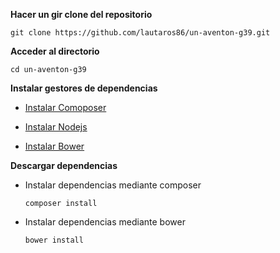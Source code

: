 **Hacer un gir clone del repositorio**

`git clone https://github.com/lautaros86/un-aventon-g39.git`

**Acceder al directorio**

`cd un-aventon-g39`

**Instalar gestores de dependencias**

- [Instalar Comoposer](https://getcomposer.org/doc/00-intro.md#installation-windows "Gestor de paquetes php")

- [Instalar Nodejs](https://nodejs.org/dist/v8.11.1/node-v8.11.1-x64.msi "Instalador Nodejs")

- [Instalar Bower](https://bower.io/#install-bower "Gestor de paquetes Bower")

**Descargar dependencias**

- Instalar dependencias mediante composer

    `composer install`

- Instalar dependencias mediante bower

    `bower install`